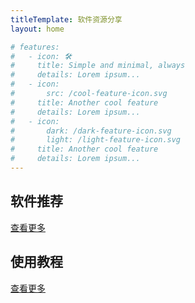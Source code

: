 ```yaml
---
titleTemplate: 软件资源分享
layout: home

# features:
#   - icon: 🛠️
#     title: Simple and minimal, always
#     details: Lorem ipsum...
#   - icon:
#       src: /cool-feature-icon.svg
#     title: Another cool feature
#     details: Lorem ipsum...
#   - icon:
#       dark: /dark-feature-icon.svg
#       light: /light-feature-icon.svg
#     title: Another cool feature
#     details: Lorem ipsum...
---
```


## 软件推荐

<div class="grid grid-cols-1 md:grid-cols-3 gap-4">
  <ClientOnly v-for="soft of software" :key="soft.url">
    <CardStacked 
      :imgs="soft.frontmatter.image" 
      :title="soft.frontmatter.title" 
      :description="soft.frontmatter.description || ''"
      :href="soft.url"
    />
  </ClientOnly>
</div>

<p></p>
<div class="text-right">
  <a class="!no-underline" href="/software/">查看更多</a>
</div>

<!-- ## 科技周刊

<div class="grid grid-cols-1 md:grid-cols-2 gap-4">
    <ClientOnly v-for="week of weekly" >
      <CardHorizontal :src="week.frontmatter.img" :title="week.frontmatter.title" />
    </ClientOnly>
</div> -->

## 使用教程

<div class="grid grid-cols-1 md:grid-cols-3 gap-4">
    <ClientOnly v-for="post of posts" >
        <CardImage :href="post.url" :src="post.frontmatter.image" :title="post.frontmatter.title" :details="post.frontmatter.description"/>
    </ClientOnly>
</div>

<p></p>
<div class="text-right">
  <a class="!no-underline" href="/guide/">查看更多</a>
</div>

<script setup>
import { data as software } from '../.vitepress/theme/data/software.data.js'
import { data as weekly } from '../.vitepress/theme/data/weekly.data.js'
import { data as posts } from '../.vitepress/theme/data/guide.data.js'
</script>